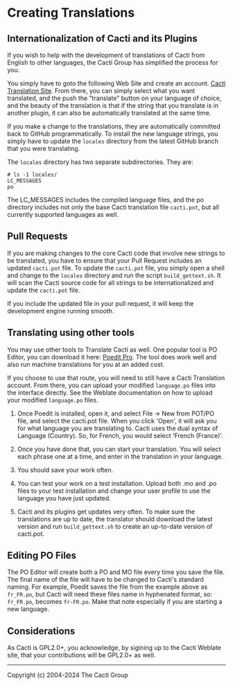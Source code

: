# Creating Translations

## Internationalization of Cacti and its Plugins

If you wish to help with the development of translations of Cacti from English
to other languages, the Cacti Group has simplified the process for you.

You simply have to goto the following Web Site and create an account.
[Cacti Translation Site](https://translate.cacti.net). From there, you can
simply select what you want translated, and the push the "translate" button on
your language of choice, and the beauty of the translation is that if the string
that you translate is in another plugin, it can also be automatically translated
at the same time.

If you make a change to the translations, they are automatically committed back
to GitHub programmatically. To install the new language strings, you simply have
to update the `locales` directory from the latest GitHub branch that you were
translating.

The `locales` directory has two separate subdirectories. They are:

```console
# ls -1 locales/
LC_MESSAGES
po
```

The LC_MESSAGES includes the compiled language files, and the po directory
includes not only the base Cacti translation file `cacti.pot`, but all currently
supported languages as well.

## Pull Requests

If you are making changes to the core Cacti code that involve new strings to be
translated, you have to ensure that your Pull Request includes an updated
`cacti.pot` file. To update the `cacti.pot` file, you simply open a shell and
change to the `locales` directory and run the script `build_gettext.sh`. It will
scan the Cacti source code for all strings to be internationalized and update
the `cacti.pot` file.

If you include the updated file in your pull request, it will keep the
development engine running smooth.

## Translating using other tools

You may use other tools to Translate Cacti as well. One popular tool is PO
Editor, you can download it here: [Poedit Pro](https://poedit.net/pro). The tool
does work well and also run machine translations for you at an added cost.

If you choose to use that route, you will need to still have a Cacti Translation
account. From there, you can upload your modified `language.po` files into the
interface directly. See the Weblate documentation on how to upload your modified
`language.po` files.

1. Once Poedit is installed, open it, and select File -> New from POT/PO file,
   and select the cacti.pot file. When you click 'Open', it will ask you for
   what language you are translating to. Cacti uses the dual syntax of Language
   (Country). So, for French, you would select 'French (France)'.

1. Once you have done that, you can start your translation. You will select each
   phrase one at a time, and enter in the translation in your language.

1. You should save your work often.

1. You can test your work on a test installation. Upload both .mo and .po files
   to your test installation and change your user profile to use the language
   you have just updated.

1. Cacti and its plugins get updates very often. To make sure the translations
   are up to date, the translator should download the latest version and run
   `build_gettext.sh` to create an up-to-date version of cacti.pot.

## Editing PO Files

The PO Editor will create both a PO and MO file every time you save the file.
The final name of the file will have to be changed to Cacti's standard naming.
For example, Poedit saves the file from the example above as `fr_FR.po`, but
Cacti will need these files name in hyphenated format, so: `fr_FR.po`, becomes
`fr-FR.po`. Make that note especially if you are starting a new language.

## Considerations

As Cacti is GPL2.0+, you acknowledge, by sigining up to the Cacti Weblate site,
that your contributions will be GPL2.0+ as well.

---

Copyright (c) 2004-2024 The Cacti Group
